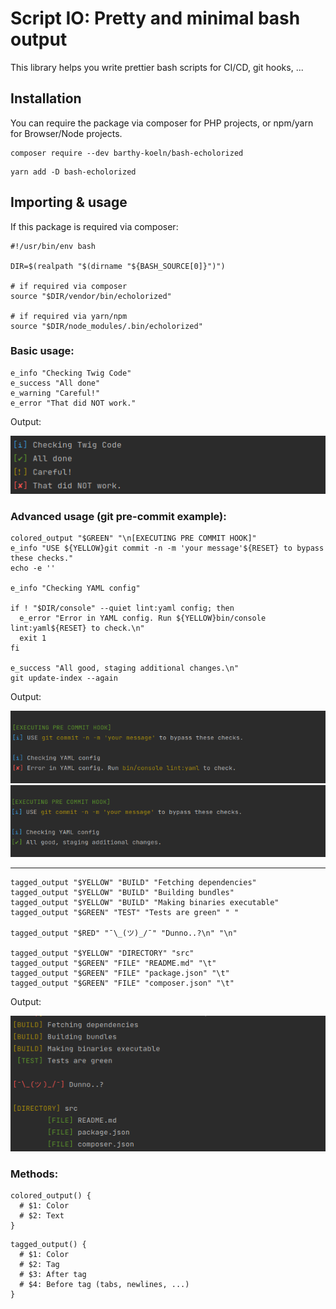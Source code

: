 # Script IO: Pretty and minimal bash output

This library helps you write prettier bash scripts for CI/CD, git hooks, ...

## Installation

You can require the package via composer for PHP projects, or npm/yarn for Browser/Node projects.

```shell
composer require --dev barthy-koeln/bash-echolorized
```

```shell
yarn add -D bash-echolorized
```

## Importing & usage

If this package is required via composer:

```shell
#!/usr/bin/env bash

DIR=$(realpath "$(dirname "${BASH_SOURCE[0]}")")

# if required via composer
source "$DIR/vendor/bin/echolorized"

# if required via yarn/npm
source "$DIR/node_modules/.bin/echolorized"
```

### Basic usage:

```shell
e_info "Checking Twig Code"
e_success "All done"
e_warning "Careful!"
e_error "That did NOT work."
```

Output:

![Baisc usage output](./output_standard.png)

### Advanced usage (git pre-commit example):

```shell
colored_output "$GREEN" "\n[EXECUTING PRE COMMIT HOOK]"
e_info "USE ${YELLOW}git commit -n -m 'your message'${RESET} to bypass these checks."
echo -e ''

e_info "Checking YAML config"

if ! "$DIR/console" --quiet lint:yaml config; then
  e_error "Error in YAML config. Run ${YELLOW}bin/console lint:yaml${RESET} to check.\n"
  exit 1
fi

e_success "All good, staging additional changes.\n"
git update-index --again
```

Output:

![Advanced usage output with error](./output_advanced-error.png)
![Advanced usage output with success](./output_advanced-success.png)
___


```shell
tagged_output "$YELLOW" "BUILD" "Fetching dependencies"
tagged_output "$YELLOW" "BUILD" "Building bundles"
tagged_output "$YELLOW" "BUILD" "Making binaries executable"
tagged_output "$GREEN" "TEST" "Tests are green" " "

tagged_output "$RED" "¯\_(ツ)_/¯" "Dunno..?\n" "\n"

tagged_output "$YELLOW" "DIRECTORY" "src"
tagged_output "$GREEN" "FILE" "README.md" "\t"
tagged_output "$GREEN" "FILE" "package.json" "\t"
tagged_output "$GREEN" "FILE" "composer.json" "\t"
```

Output:

![Advanced usage output with error](./output_tagged.png)

### Methods:

```shell
colored_output() {
  # $1: Color
  # $2: Text
}
```

```shell
tagged_output() {
  # $1: Color
  # $2: Tag
  # $3: After tag
  # $4: Before tag (tabs, newlines, ...)
}
```
